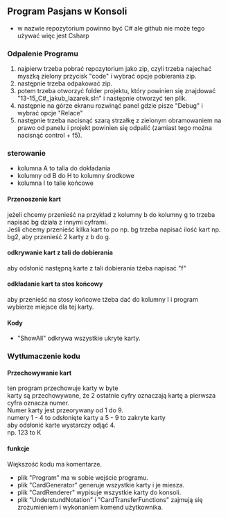 ﻿## Program Pasjans w Konsoli
- w nazwie repozytorium powinno być C# ale github nie może tego używać więc jest Csharp
### Odpalenie Programu
1. najpierw trzeba pobrać repozytorium jako zip, czyli trzeba najechać myszką zielony przycisk "code" i wybrać opcje pobierania zip.
2. następnie trzeba odpakować zip.
3. potem trzeba otworzyć folder projektu, który powinien się znajdować "13-15_C#_jakub_lazarek.sln" i następnie otworzyć ten plik.
4. następnie na górze ekranu rozwinąć panel gdzie pisze "Debug" i wybrać opcje "Relace"
5. następnie trzeba nacisnąć szarą strzałkę z zielonym obramowaniem na prawo od panelu i projekt powinien się odpalić (zamiast tego można nacisnąć control + f5).
### sterowanie
- kolumna A to talia do dokładania
- kolumny od B do H to kolumny środkowe
- kolumna I to talie końcowe
#### Przenoszenie kart
jeżeli chcemy przenieść na przykład z kolumny b do kolumny g to trzeba napisać bg działa z innymi cyframi.  
Jeśli chcemy przenieść kilka kart to po np. bg trzeba napisać ilość kart np. bg2, aby przenieść 2 karty z b do g.
#### odkrywanie kart z tali do dobierania  
aby odsłonić następną karte z tali dobierania tżeba napisać "f"
#### odkładanie kart ta stos końcowy  
aby przenieść na stosy końcowe tżeba dać do kolumny I i program wybierze miejsce dla tej karty.
#### Kody
* "ShowAll" odkrywa wszystkie ukryte karty.
### Wytłumaczenie kodu
#### Przechowywanie kart
ten program przechowuje karty w byte  
karty są przechowywane, że 2 ostatnie cyfry oznaczają kartę a pierwsza cyfra oznacza numer.  
Numer karty jest przeorywany od 1 do 9.  
numery 1 - 4 to odsłonięte karty a 5 - 9 to zakryte karty  
aby odsłonić karte wystarczy odjąć 4.  
np. 123 to K
#### funkcje
Większość kodu ma komentarze.
* plik "Program"
ma w sobie wejście programu.
* plik "CardGenerator"
generuje wszystkie karty i je miesza.
* plik "CardRenderer"
wypisuje wszystkie karty do konsoli.
* plik "UnderstundNotation" i "CardTransferFunctions"
zajmują się zrozumieniem i wykonaniem komend użytkownika.
